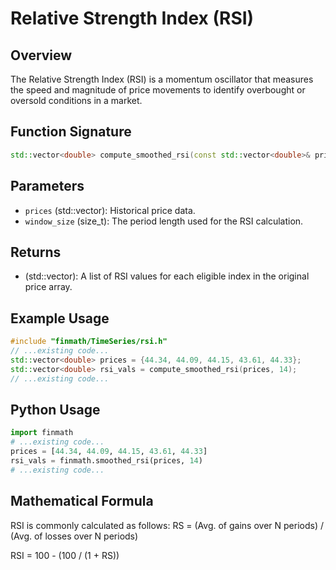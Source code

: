 # Relative Strength Index (RSI)

## Overview

The Relative Strength Index (RSI) is a momentum oscillator that measures the speed and magnitude of price movements to identify overbought or oversold conditions in a market.

## Function Signature

```cpp
std::vector<double> compute_smoothed_rsi(const std::vector<double>& prices, size_t window_size);
```

## Parameters

- `prices` (std::vector<double>): Historical price data.
- `window_size` (size_t): The period length used for the RSI calculation.

## Returns

- (std::vector<double>): A list of RSI values for each eligible index in the original price array.

## Example Usage

```cpp
#include "finmath/TimeSeries/rsi.h"
// ...existing code...
std::vector<double> prices = {44.34, 44.09, 44.15, 43.61, 44.33};
std::vector<double> rsi_vals = compute_smoothed_rsi(prices, 14);
// ...existing code...
```

## Python Usage

```python
import finmath
# ...existing code...
prices = [44.34, 44.09, 44.15, 43.61, 44.33]
rsi_vals = finmath.smoothed_rsi(prices, 14)
# ...existing code...
```

## Mathematical Formula

RSI is commonly calculated as follows:
RS = (Avg. of gains over N periods) / (Avg. of losses over N periods)

RSI = 100 - (100 / (1 + RS))
